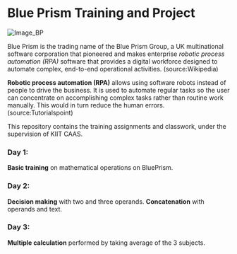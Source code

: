 # Blue Prism Training and Project 

![Image_BP](https://www.blueprism.com/uploads/logos/blue-blue_prism_logo_2020-10-29-131445.png)

Blue Prism is the trading name of the Blue Prism Group, a UK multinational software corporation that pioneered and makes enterprise *robotic process automation (RPA)* software that provides a digital workforce designed to automate complex, end-to-end operational activities. (source:Wikipedia)

**Robotic process automation (RPA)** allows using software robots instead of people to drive the business. It is used to automate regular tasks so the user can concentrate on accomplishing complex tasks rather than routine work manually. This would in turn reduce the human errors. (source:Tutorialspoint)

This repository contains the training assignments and classwork, under the supervision of KIIT CAAS.

### Day 1:

**Basic training** on mathematical operations on BluePrism.

### Day 2:

**Decision making** with two and three operands.
**Concatenation** with operands and text.

### Day 3:

**Multiple calculation** performed by taking average of the 3 subjects.
